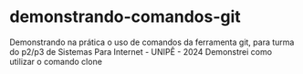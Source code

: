 # demonstrando-comandos-git
Demonstrando na prática o uso de comandos da ferramenta git, para turma do p2/p3 de Sistemas Para Internet - UNIPÊ - 2024
Demonstrei como utilizar o comando clone